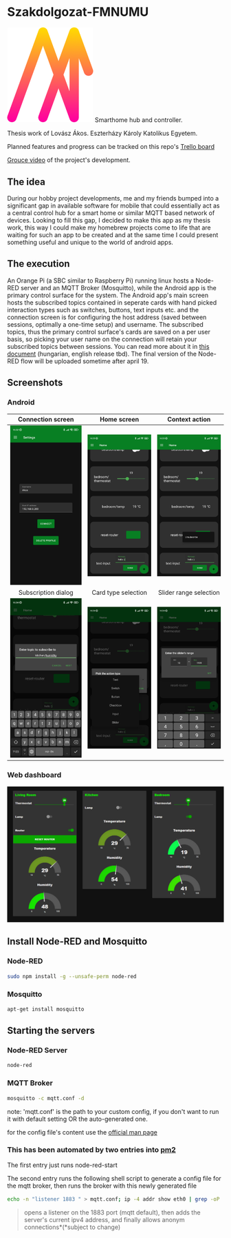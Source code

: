 # Szakdolgozat-FMNUMU

<img src="/screenshots/logo.png" width="200"> Smarthome hub and controller.

Thesis work of Lovász Ákos.
Eszterházy Károly Katolikus Egyetem.

Planned features and progress can be tracked on this repo's [Trello board](https://trello.com/b/OiBK6wOh/szakdolgozat)

[Grouce video](https://youtu.be/3xOVS9bKKUM) of the project's development.

## The idea

During our hobby project developments, me and my friends bumped into a significant gap in available software for mobile that could essentially act as a central control hub for a smart home or similar MQTT based network of devices. Looking to fill this gap, I decided to make this app as my thesis work, this way I could make my homebrew projects come to life that are waiting for such an app to be created and at the same time I could present something useful and unique to the world of android apps.

## The execution

An Orange Pi (a SBC similar to Raspberry Pi) running linux hosts a Node-RED server and an MQTT Broker (Mosquitto), while the Android app is the primary control surface for the system. The Android app's main screen hosts the subscribed topics contained in seperate cards with hand picked interaction types such as switches, buttons, text inputs etc. and the connection screen is for configuring the host address (saved between sessions, optimally a one-time setup) and username. The subscribed topics, thus the primary control surface's cards are saved on a per user basis, so picking your user name on the connection will retain your subscribed topics between sessions. You can read more about it in [this document](https://github.com/Lovasz-Akos/Szakdolgozat-FMNUMU/blob/main/Doc/Szakdolgozat%20%C3%96sszegz%C3%A9s.pdf) (hungarian, english release tbd). The final version of the Node-RED flow will be uploaded sometime after april 19.

## Screenshots

### Android

|Connection screen                              |  Home screen                            | Context action
:----------------------------------------------:|:---------------------------------------:|:-------------------------------------------:|
![connection screen](screenshots/connect.jpg)   | ![main screen](screenshots/screen.jpg)  | ![context action](screenshots/context.jpg)
|Subscription dialog                            | Card type selection                     | Slider range selection
|![subscription](screenshots/subscribe.jpg)     | ![type selection](screenshots/type.jpg) | ![slider range selection](screenshots/range.jpg)

### Web dashboard

![web UI](screenshots/dashboard.jpg)

## Install Node-RED and Mosquitto

### Node-RED

```bash
sudo npm install -g --unsafe-perm node-red
```

### Mosquitto

```bash
apt-get install mosquitto
```

## Starting the servers

### Node-RED Server

```bash
node-red
```

### MQTT Broker

```bash
mosquitto -c mqtt.conf -d
```

note: 'mqtt.conf' is the path to your custom config, if you don't want to run it with default setting OR the auto-generated one.

for the config file's content use the [official man page](https://mosquitto.org/man/mosquitto-conf-5.html)

### This has been automated by two entries into [pm2](https://pm2.keymetrics.io/)

The first entry just runs node-red-start

The second entry runs the following shell script to generate a config file for the mqtt broker, then runs the broker with this newly generated file

```bash
echo -n "listener 1883 " > mqtt.conf; ip -4 addr show eth0 | grep -oP '(?<=inet\s)\d+(\.\d+){3}' >> mqtt.conf; echo $"allow_anonymous true" >> mqtt.conf
```

> opens a listener on the 1883 port (mqtt default), then adds the server's current ipv4 address, and finally allows anonym connections*(*subject to change)
